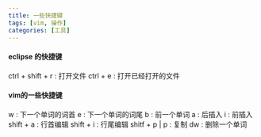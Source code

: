 ```yaml
---
title: 一些快捷键
tags: [vim, 操作]
categories: [工具]
---
```

#### eclipse 的快捷键
ctrl + shift + r : 打开文件
ctrl + e : 打开已经打开的文件


#### vim的一些快捷键
w : 下一个单词的词首
e : 下一个单词的词尾
b : 前一个单词
a : 后插入
i : 前插入
shift + a : 行首编辑
shift + i : 行尾编辑
shitf + p | p : 复制
dw : 删除一个单词

